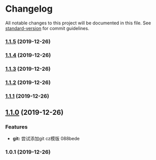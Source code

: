 # Changelog

All notable changes to this project will be documented in this file. See [standard-version](https://github.com/conventional-changelog/standard-version) for commit guidelines.

### [1.1.5](///compare/v1.1.4...v1.1.5) (2019-12-26)

### [1.1.4](///compare/v1.1.3...v1.1.4) (2019-12-26)

### [1.1.3](///compare/v1.1.2...v1.1.3) (2019-12-26)

### [1.1.2](///compare/v1.1.1...v1.1.2) (2019-12-26)

### [1.1.1](///compare/v1.1.0...v1.1.1) (2019-12-26)

## [1.1.0](///compare/v1.0.1...v1.1.0) (2019-12-26)


### Features

* **git:** 尝试添加git cz模版 088bede

### 1.0.1 (2019-12-26)
